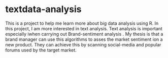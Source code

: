 textdata-analysis
=================

This is a project to help me learn more about big data analysis using R. 
In this project, I am more interested in text analysis. Text analysis is important especially iwhen carrying out Brand-sentiment analysis . My thesis is that a brand manager can use this algorithms to asses the  market sentiment ion a new product. They can achieve this by scanning social-media and popular forums used by the target market.
